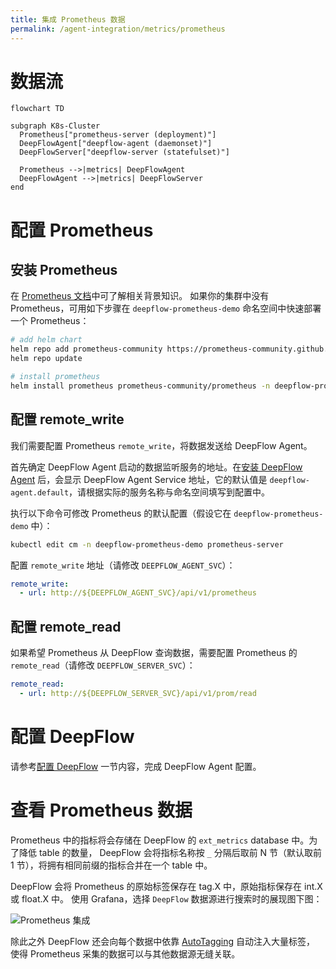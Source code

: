 ```yaml
---
title: 集成 Prometheus 数据
permalink: /agent-integration/metrics/prometheus
---
```


# 数据流

```mermaid
flowchart TD

subgraph K8s-Cluster
  Prometheus["prometheus-server (deployment)"]
  DeepFlowAgent["deepflow-agent (daemonset)"]
  DeepFlowServer["deepflow-server (statefulset)"]

  Prometheus -->|metrics| DeepFlowAgent
  DeepFlowAgent -->|metrics| DeepFlowServer
end
```

# 配置 Prometheus

## 安装 Prometheus

在 [Prometheus 文档](https://prometheus.io/docs/introduction/overview/)中可了解相关背景知识。
如果你的集群中没有 Prometheus，可用如下步骤在 `deepflow-prometheus-demo` 命名空间中快速部署一个 Prometheus：
```bash
# add helm chart
helm repo add prometheus-community https://prometheus-community.github.io/helm-charts
helm repo update

# install prometheus
helm install prometheus prometheus-community/prometheus -n deepflow-prometheus-demo --create-namespace
```

## 配置 remote_write

我们需要配置 Prometheus `remote_write`，将数据发送给 DeepFlow Agent。

首先确定 DeepFlow Agent 启动的数据监听服务的地址。在[安装 DeepFlow Agent](../../install/single-k8s/) 后，会显示 DeepFlow Agent Service 地址，它的默认值是 `deepflow-agent.default`，请根据实际的服务名称与命名空间填写到配置中。

执行以下命令可修改 Prometheus 的默认配置（假设它在 `deepflow-prometheus-demo` 中）：
```bash
kubectl edit cm -n deepflow-prometheus-demo prometheus-server
```

配置 `remote_write` 地址（请修改 `DEEPFLOW_AGENT_SVC`）：
```yaml
remote_write:
  - url: http://${DEEPFLOW_AGENT_SVC}/api/v1/prometheus
```

## 配置 remote_read

如果希望 Prometheus 从 DeepFlow 查询数据，需要配置 Prometheus 的 `remote_read`（请修改 `DEEPFLOW_SERVER_SVC`）：
```yaml
remote_read:
  - url: http://${DEEPFLOW_SERVER_SVC}/api/v1/prom/read
```

# 配置 DeepFlow

请参考[配置 DeepFlow](../tracing/opentelemetry/#配置-deepflow) 一节内容，完成 DeepFlow Agent 配置。

# 查看 Prometheus 数据

Prometheus 中的指标将会存储在 DeepFlow 的 `ext_metrics` database 中。为了降低 table 的数量，
DeepFlow 会将指标名称按 `_` 分隔后取前 N 节（默认取前 1 节），将拥有相同前缀的指标合并在一个 table 中。

DeepFlow 会将 Prometheus 的原始标签保存在 tag.X 中，原始指标保存在 int.X 或 float.X 中。
使用 Grafana，选择 `DeepFlow` 数据源进行搜索时的展现图下图：

![Prometheus 集成](https://yunshan-guangzhou.oss-cn-beijing.aliyuncs.com/pub/pic/202208236304413f01a5c.png)

除此之外 DeepFlow 还会向每个数据中依靠 [AutoTagging](./metrics-auto-tagging/) 自动注入大量标签，
使得 Prometheus 采集的数据可以与其他数据源无缝关联。
